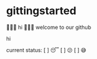 # gittingstarted

🐴👯💫 hi 👋💖✨
welcome to our github

hi

current status: 
[ ] :sleeping:
[ ] :confused:
[ ] :sweat_smile:
